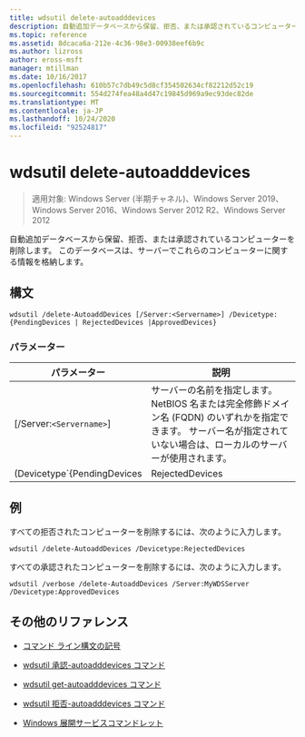 ```yaml
---
title: wdsutil delete-autoadddevices
description: 自動追加データベースから保留、拒否、または承認されているコンピューターを削除する、wdsutil delete-autoadddevices コマンドの参照記事です。
ms.topic: reference
ms.assetid: 8dcaca6a-212e-4c36-98e3-00938eef6b9c
ms.author: lizross
author: eross-msft
manager: mtillman
ms.date: 10/16/2017
ms.openlocfilehash: 610b57c7db49c5d8cf354502634cf82212d52c19
ms.sourcegitcommit: 554d274fea48a4d47c19845d969a9ec93dec82de
ms.translationtype: MT
ms.contentlocale: ja-JP
ms.lasthandoff: 10/24/2020
ms.locfileid: "92524817"
---
```

# <a name="wdsutil-delete-autoadddevices"></a>wdsutil delete-autoadddevices

> 適用対象: Windows Server (半期チャネル)、Windows Server 2019、Windows Server 2016、Windows Server 2012 R2、Windows Server 2012

自動追加データベースから保留、拒否、または承認されているコンピューターを削除します。 このデータベースは、サーバーでこれらのコンピューターに関する情報を格納します。

## <a name="syntax"></a>構文

```
wdsutil /delete-AutoaddDevices [/Server:<Servername>] /Devicetype:{PendingDevices | RejectedDevices |ApprovedDevices}
```

### <a name="parameters"></a>パラメーター

| パラメーター | 説明 |
|--|--|
| [/Server:`<Servername>`] | サーバーの名前を指定します。 NetBIOS 名または完全修飾ドメイン名 (FQDN) のいずれかを指定できます。 サーバー名が指定されていない場合は、ローカルのサーバーが使用されます。 |
| (Devicetype`{PendingDevices|RejectedDevices|ApprovedDevices}` | データベースから削除するコンピューターの種類を指定します。 この種類は、 **Pendingdevices**です。これにより、状態が Pending、 **RejectedDevices**のデータベース内のすべてのコンピューターが返されます。この場合、[拒否] の状態にあるデータベース内のすべてのコンピューターが返されます **。または、[** 承認済み] の状態にあるすべてのコンピューターが返されます。 |

## <a name="examples"></a>例

すべての拒否されたコンピューターを削除するには、次のように入力します。

```
wdsutil /delete-AutoaddDevices /Devicetype:RejectedDevices
```

すべての承認されたコンピューターを削除するには、次のように入力します。

```
wdsutil /verbose /delete-AutoaddDevices /Server:MyWDSServer /Devicetype:ApprovedDevices
```

## <a name="additional-references"></a>その他のリファレンス

- [コマンド ライン構文の記号](command-line-syntax-key.md)

- [wdsutil 承認-autoadddevices コマンド](wdsutil-approve-autoadddevices.md)

- [wdsutil get-autoadddevices コマンド](wdsutil-get-autoadddevices.md)

- [wdsutil 拒否-autoadddevices コマンド](wdsutil-reject-autoadddevices.md)

- [Windows 展開サービスコマンドレット](/powershell/module/wds)
